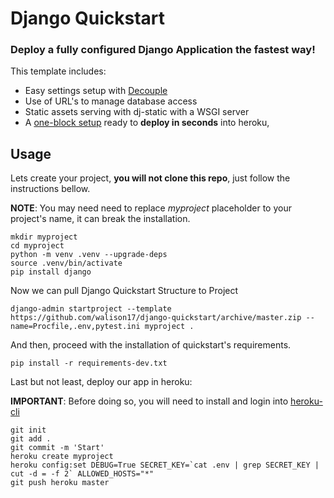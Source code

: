 # Django Quickstart

### Deploy a fully configured Django Application the fastest way!

This template includes:
* Easy settings setup with [Decouple](https://github.com/henriquebastos/python-decouple)
* Use of URL's to manage database access
* Static assets serving with dj-static with a WSGI server
* A [one-block setup](https://github.com/henriquebastos/django-quickstart/blob/master/one-block-setup.md) ready to **deploy in seconds** into heroku,

## Usage

Lets create your project, **you will not clone this repo**, just follow the instructions bellow.

**NOTE**: You may need need to replace _myproject_ placeholder to your project's name, it can break the installation.
```
mkdir myproject
cd myproject
python -m venv .venv --upgrade-deps
source .venv/bin/activate
pip install django
```

Now we can pull Django Quickstart Structure to Project

```
django-admin startproject --template https://github.com/walison17/django-quickstart/archive/master.zip --name=Procfile,.env,pytest.ini myproject .
```

And then, proceed with the installation of quickstart's requirements.

```
pip install -r requirements-dev.txt
```

Last but not least, deploy our app in heroku:

**IMPORTANT**: Before doing so, you will need to install and login into [heroku-cli](https://devcenter.heroku.com/articles/heroku-cli)


```
git init
git add .
git commit -m 'Start'
heroku create myproject
heroku config:set DEBUG=True SECRET_KEY=`cat .env | grep SECRET_KEY | cut -d = -f 2` ALLOWED_HOSTS="*"
git push heroku master
```

